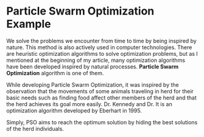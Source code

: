 # Particle Swarm Optimization Example
We solve the problems we encounter from time to time by being inspired by nature. This method is also actively used in computer technologies. There are heuristic optimization algorithms to solve optimization problems, but as I mentioned at the beginning of my article, many optimization algorithms have been developed inspired by natural processes. **Particle Swarm Optimization** algorithm is one of them.

While developing Particle Swarm Optimization, it was inspired by the observation that the movements of some animals traveling in herd for their basic needs such as finding food affect other members of the herd and that the herd achieves its goal more easily.
Dr. Kennedy and Dr. It is an optimization algorithm developed by Eberhart in 1995.

Simply, PSO aims to reach the optimum solution by hiding the best solutions of the herd individuals.

